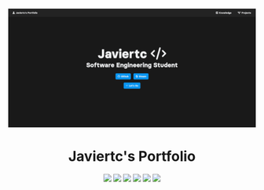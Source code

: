 ![Portfolio Javiertc](https://raw.githubusercontent.com/thejaviertc/thejaviertc/master/images/portfolio-javiertc.png)

<h1 align="center">Javiertc's Portfolio</h1>
<div align="center" style="padding-bottom: 20px">
    <img src="https://img.shields.io/github/stars/thejaviertc/portfolio-javiertc" />
    <img src="https://img.shields.io/github/v/release/thejaviertc/portfolio-javiertc" />
    <img src="https://img.shields.io/github/license/thejaviertc/portfolio-javiertc" />
    <img src="https://img.shields.io/github/commit-activity/m/thejaviertc/portfolio-javiertc" />
    <img src="https://github.com/thejaviertc/portfolio-javiertc/actions/workflows/ci.yml/badge.svg" />
    <img src="https://github.com/thejaviertc/portfolio-javiertc/actions/workflows/cd.yml/badge.svg" />
</div>

